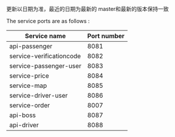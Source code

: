 更新以日期为准，最近的日期为最新的
master和最新的版本保持一致

The service ports are as follows :


| Service name             | Port number |
|--------------------------|-------------|
| api-passenger            | 8081        |
| service-verificationcode | 8082        |
| service-passenger-user   | 8083        |
| service-price            | 8084        |
| service-map              | 8085        |
| service-driver-user      | 8086        |
| service-order            | 8007        |
| api-boss                 | 8087        |
| api-driver               | 8088        |
